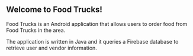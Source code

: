 <h2>Welcome to Food Trucks!</h2>

Food Trucks is an Android application that allows users to order food from Food Trucks in the area.

The application is written in Java and it queries a Firebase database to retrieve user and vendor information.
